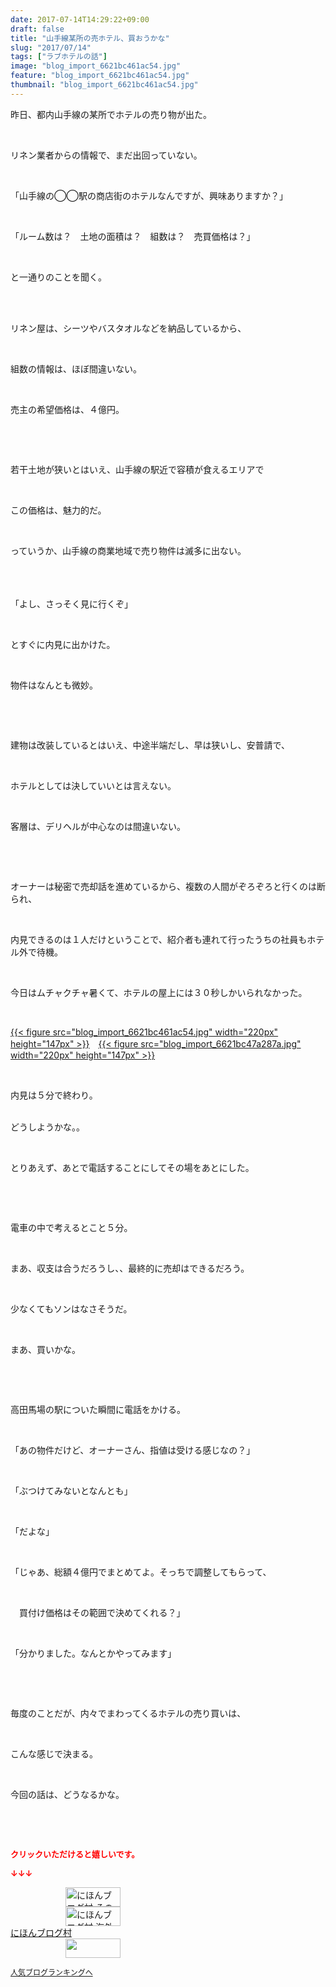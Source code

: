 ```yaml
---
date: 2017-07-14T14:29:22+09:00
draft: false
title: "山手線某所の売ホテル、買おうかな"
slug: "2017/07/14"
tags: ["ラブホテルの話"]
image: "blog_import_6621bc461ac54.jpg"
feature: "blog_import_6621bc461ac54.jpg"
thumbnail: "blog_import_6621bc461ac54.jpg"
---
```

<p>昨日、都内山手線の某所でホテルの売り物が出た。</p><p> </p><p>リネン業者からの情報で、まだ出回っていない。</p><p> </p><p>「山手線の◯◯駅の商店街のホテルなんですが、興味ありますか？」</p><p> </p><p>「ルーム数は？　土地の面積は？　組数は？　売買価格は？」</p><p> </p><p>と一通りのことを聞く。</p><p> </p><p><br/>リネン屋は、シーツやバスタオルなどを納品しているから、</p><p> </p><p>組数の情報は、ほぼ間違いない。</p><p> </p><p>売主の希望価格は、４億円。</p><p> </p><p> </p><p>若干土地が狭いとはいえ、山手線の駅近で容積が食えるエリアで</p><p> </p><p>この価格は、魅力的だ。</p><p> </p><p>っていうか、山手線の商業地域で売り物件は滅多に出ない。<br/>　</p><p> </p><p>「よし、さっそく見に行くぞ」</p><p> </p><p>とすぐに内見に出かけた。</p><p> </p><p>物件はなんとも微妙。</p><p> </p><p> </p><p>建物は改装しているとはいえ、中途半端だし、早は狭いし、安普請で、</p><p> </p><p>ホテルとしては決していいとは言えない。</p><p> </p><p>客層は、デリヘルが中心なのは間違いない。</p><p> </p><p> </p><p>オーナーは秘密で売却話を進めているから、複数の人間がぞろぞろと行くのは断られ、</p><p> </p><p>内見できるのは１人だけということで、紹介者も連れて行ったうちの社員もホテル外で待機。</p><p> </p><p>今日はムチャクチャ暑くて、ホテルの屋上には３０秒しかいられなかった。</p><p> </p><p><a href="blog_import_6621bc461ac54.jpg">{{< figure src="blog_import_6621bc461ac54.jpg" width="220px" height="147px" >}}</a>　<a href="blog_import_6621bc47a287a.jpg">{{< figure src="blog_import_6621bc47a287a.jpg" width="220px" height="147px" >}}</a></p><p> </p><p>内見は５分で終わり。</p><p><br/>どうしようかな。。</p><p> </p><p>とりあえず、あとで電話することにしてその場をあとにした。</p><p> </p><p> </p><p>電車の中で考えるとこと５分。</p><p> </p><p>まあ、収支は合うだろうし、、最終的に売却はできるだろう。</p><p> </p><p>少なくてもソンはなさそうだ。</p><p> </p><p>まあ、買いかな。</p><p> </p><p> </p><p>高田馬場の駅についた瞬間に電話をかける。</p><p> </p><p>「あの物件だけど、オーナーさん、指値は受ける感じなの？」</p><p> </p><p>「ぶつけてみないとなんとも」</p><p> </p><p>「だよな」</p><p> </p><p>「じゃあ、総額４億円でまとめてよ。そっちで調整してもらって、</p><p> </p><p>　買付け価格はその範囲で決めてくれる？」</p><p> </p><p>「分かりました。なんとかやってみます」</p><p> </p><p> </p><p>毎度のことだが、内々でまわってくるホテルの売り買いは、</p><p> </p><p>こんな感じで決まる。</p><p> </p><p>今回の話は、どうなるかな。</p><p> </p><p> </p><p><font color="#ff0000" size="2"><strong>クリックいただけると嬉しいです。</strong></font></p><p><font color="#ff0000" size="2"><strong>↓↓↓</strong></font></p><p><a href="ranking.html?p_cid=01260127" id="&amp;blogmura_banner" target="_blank"><img alt="にほんブログ村 その他生活ブログ 不動産投資へ" border="0" height="31" src="data:image/svg+xml;charset=utf-8,%3Csvg%20xmlns%3D%22http%3A%2F%2Fwww.w3.org%2F2000%2Fsvg%22%20title%3D%22Placeholder%20for%20Images%22%20role%3D%22presentation%22%20viewBox%3D%220%200%2088%2031%22%20%2F%3E" width="88" data-src="//life.blogmura.com/hudousantoushi/img/hudousantoushi88_31.gif" style="aspect-ratio: auto 88 / 31;"/><noscript><img alt="にほんブログ村 その他生活ブログ 不動産投資へ" border="0" height="31" src="//life.blogmura.com/hudousantoushi/img/hudousantoushi88_31.gif" width="88"></noscript></a><br/><a href="ranking.html?p_cid=01260127" target="_blank"><img alt="にほんブログ村 海外生活ブログ バリ島情報へ" border="0" height="31" src="data:image/svg+xml;charset=utf-8,%3Csvg%20xmlns%3D%22http%3A%2F%2Fwww.w3.org%2F2000%2Fsvg%22%20title%3D%22Placeholder%20for%20Images%22%20role%3D%22presentation%22%20viewBox%3D%220%200%2088%2031%22%20%2F%3E" width="88" data-src="https://img-proxy.blog-video.jp/images?url=http%3A%2F%2Foverseas.blogmura.com%2Fbali%2Fimg%2Fbali88_31.gif" style="aspect-ratio: auto 88 / 31;"/><noscript><img alt="にほんブログ村 海外生活ブログ バリ島情報へ" border="0" height="31" src="https://img-proxy.blog-video.jp/images?url=http%3A%2F%2Foverseas.blogmura.com%2Fbali%2Fimg%2Fbali88_31.gif" width="88"></noscript></a><br/><a href="ranking.html?p_cid=01260127" target="_blank">にほんブログ村</a><br/><a href="link.php?1804582" title="人気ブログランキングへ"><img border="0" height="31" src="data:image/svg+xml;charset=utf-8,%3Csvg%20xmlns%3D%22http%3A%2F%2Fwww.w3.org%2F2000%2Fsvg%22%20title%3D%22Placeholder%20for%20Images%22%20role%3D%22presentation%22%20viewBox%3D%220%200%2088%2031%22%20%2F%3E" width="88" data-src="https://blog.with2.net/img/banner/banner_22.gif" style="aspect-ratio: auto 88 / 31;"/><noscript><img border="0" height="31" src="https://blog.with2.net/img/banner/banner_22.gif" width="88"></noscript></a></p><p><a href="link.php?1804582" style="font-size: 12px;">人気ブログランキングへ</a></p>

